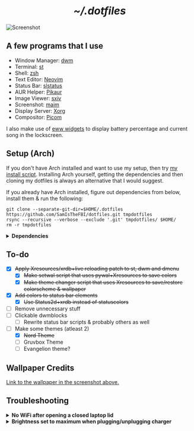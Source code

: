 <h1 align="center"><i>~/.dotfiles</i></h1>

![Screenshot](https://user-images.githubusercontent.com/70562711/173168308-aa33e90d-bf1a-4031-b462-553ca70d3d10.png)

## A few programs that I use

- Window Manager: [dwm](https://dwm.suckless.org/)
- Terminal: [st](https://st.suckless.org/)
- Shell: [zsh](https://www.zsh.org/)
- Text Editor: [Neovim](https://github.com/neovim/neovim)
- Status Bar: [slstatus](https://tools.suckless.org/slstatus/)
- AUR Helper: [Pikaur](https://github.com/actionless/pikaur)
- Image Viewer: [sxiv](https://github.com/muennich/sxiv)
- Screenshot: [maim](https://github.com/naelstrof/maim)
- Display Server: [Xorg](https://www.x.org/wiki)
- Compositor: [Picom](https://github.com/yshui/picom)

I also make use of [eww widgets](https://github.com/elkowar/eww) to display battery percentage and current song in the lockscreen.

## Setup (Arch)

If you don't have Arch installed and want to use my setup, then try [my install script](https://github.com/SamIsTheFBI/sami). Installing Arch yourself, getting the dependencies and then cloning my dotfiles is always an alternative that I would suggest.

If you already have Arch installed, figure out dependencies from below, install them & run the following:

```
git clone --separate-git-dir=$HOME/.dotfiles https://github.com/SamIsTheFBI/dotfiles.git tmpdotfiles
rsync --recursive --verbose --exclude '.git' tmpdotfiles/ $HOME/
rm -r tmpdotfiles
```
<details>
<summary><b>Dependencies</b></summary><br>

- rsync (for the above command ig)
- xorg (Display server)
- xrdb (for themes)
- i3lock-color (lockscreen)
- nitrogen (setting wallpaper)
- pamixer (I use this to control volume)
- maim (screenshot tool)
- dunst (notification daemon)
- libnotify (for dunstify command?)
- brightnessctl (control screen brightness)
- noto-fonts-cjk (For CJK font)
- nerd-fonts-jetbrains-mono (The main font that is everywhere in my build)
- rofi (app launcher)
- [My dwm build](https://github.com/samisthefbi/dwm) (window manager)
- [My dmenu build](https://github.com/samisthefbi/dmenu) (dynamic menu)
- [My st build](https://github.com/samisthefbi/st) (because Alacritty has diminished p10k glyphs & idk how to fix that)
- [My slstatus configs](https://github.com/samisthefbi/slstatus) (using a single script to display status bar elements sometimes doesn't update on my ultra poor laptop so)
- picom (Compositor for those fancy transparency) (I used the one I found on pacman)
- awk (utility to extract and present information) (I use this for scripts)
- [eww](https://github.com/elkowar/eww) (for battery percentage and currently playing song in lockscreen)
- ffmpeg (audio/video converter) (used to extract album art in a script)
- xdotool (X11 automation tool) (used in theme changer script)
- yt-dlp (YouTube downloader) (used in YouTube downloader script)
- paplay (for notification sound)
- mpv (for watchmedia script)
- xclip (for copying/pasting)
- colorpicker
- mpc (for managing mpd)
- mpd (music daemon)
- ncmpcpp (mpd client)
- python-pywal (for automated themes using setwal script)
- imagemagick (for making lockscreen background)
- jq (for booru script)
- curl (same as above)
- wget (same as above)
- sed (same usage as awk)
- nvim (my preferred text editor)
- redshift (change color temperature of display)

</details>

## To-do

- [x] ~~Apply Xresources/xrdb+live reloading patch to st, dwm and dmenu~~
	- [x] ~~Make setwal script that uses pywal+Xresources to save colors~~
	- [x] ~~Make theme changer script that uses Xresources to save/restore colorscheme & wallpaper~~
- [X] ~~Add colors to status bar elements~~
	- [X] ~~Use Status2d+xrdb instead of statuscolors~~
- [ ] Remove unnecessary stuff
- [ ] Clickable dwmblocks 
    - [ ] Rewrite status bar scripts & probably others as well
- [ ] Make some themes (atleast 2)
	- [X] ~~Nord Theme~~
	- [ ] Gruvbox Theme
	- [ ] Evangelion theme?

## Wallpaper Credits

[Link to the wallpaper in the screenshot above.](https://nordthemewallpapers.com/Backgrounds/16-9/All/img/3mcg97oyotu61.jpg)

## Troubleshooting

<details>
<summary><b>No WiFi after opening a closed laptop lid</b></summary><br>

This happens because opening a closed laptop lid somehow triggers an event to softblock wifi. Weird thing with the kernel apparently.

A simple workaround for this is to edit `/etc/systemd/logind.conf`, uncomment every `HandleLidSwitch` line and put `ignore` as their value (doing this so that system doesn't suspend/sleep). Then, install `acpid` package and head over to `/etc/acpi/`. Open `handler.sh` (may need to use sudo/doas) and find the line containing `button/lid`. In the `open` case add a new line `/usr/bin/rfkill unblock wifi`. Now enable and start acpid with `sudo systemctl enable --now acpid.service && sudo systemctl start --now acpid.service`
</details>

<details>
<summary><b>Brightness set to maximum when plugging/unplugging charger</b></summary><br>

To fix this, 

```
sudo systemctl stop systemd-backlight@backlight:acpi_video1.service
sudo systemctl disable systemd-backlight@backlight:acpi_video1.service
```
</details>
